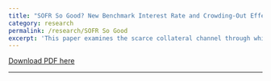 ```yaml
---
title: "SOFR So Good? New Benchmark Interest Rate and Crowding-Out Effect"
category: research
permalink: /research/SOFR So Good
excerpt: 'This paper examines the scarce collateral channel through which government debt may create an additional crowding-out effect on asset prices and macroeconomic variables under the SOFR regime. An increased supply of Treasuries diminishes their scarcity value, leading to higher borrowing costs for Treasury holders in the repo market and an increase in the SOFR. I provide empirical evidence demonstrating that rising government debt correlates with an increase in SOFR.  I then build a stylized model where LIBOR or SOFR can index the business coupon rate. This scarce collateral channel allows public debt to impact the real economy under the SOFR regime without relying on distortionary taxes, though quantitative analysis indicates that the effect in general equilibrium is minimal.'
---
```


<a href='https://indiana-my.sharepoint.com/:b:/g/personal/qwu2_iu_edu/EctIU-C2OUBNmoLTLiGogOUB_DpMubsjv8pORtqSeYe5Fg?e=WmYUKr'>Download PDF here</a>


---

